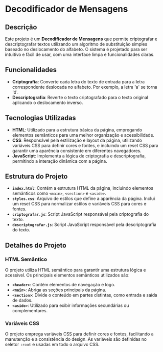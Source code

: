 # Decodificador de Mensagens

## Descrição

Este projeto é um **Decodificador de Mensagens** que permite criptografar e descriptografar textos utilizando um algoritmo de substituição simples baseado no deslocamento do alfabeto. O sistema é projetado para ser intuitivo e fácil de usar, com uma interface limpa e funcionalidades claras.

## Funcionalidades

- **Criptografia**: Converte cada letra do texto de entrada para a letra correspondente deslocada no alfabeto. Por exemplo, a letra 'a' se torna 'd'.
- **Descriptografia**: Reverte o texto criptografado para o texto original aplicando o deslocamento inverso.

## Tecnologias Utilizadas

- **HTML**: Utilizado para a estrutura básica da página, empregando elementos semânticos para uma melhor organização e acessibilidade.
- **CSS**: Responsável pela estilização e layout da página, utilizando variáveis CSS para definir cores e fontes, e incluindo um reset CSS para garantir uma aparência consistente em diferentes navegadores.
- **JavaScript**: Implementa a lógica de criptografia e descriptografia, permitindo a interação dinâmica com a página.

## Estrutura do Projeto

- **`index.html`**: Contém a estrutura HTML da página, incluindo elementos semânticos como `<main>`, `<section>` e `<aside>`.
- **`styles.css`**: Arquivo de estilos que define a aparência da página. Inclui um reset CSS para normalizar estilos e variáveis CSS para cores e fontes.
- **`criptografar.js`**: Script JavaScript responsável pela criptografia do texto.
- **`descriptografar.js`**: Script JavaScript responsável pela descriptografia do texto.

## Detalhes do Projeto

### HTML Semântico

O projeto utiliza HTML semântico para garantir uma estrutura lógica e acessível. Os principais elementos semânticos utilizados são:

- **`<header>`**: Contém elementos de navegação e logo.
- **`<main>`**: Abriga as seções principais da página.
- **`<section>`**: Divide o conteúdo em partes distintas, como entrada e saída de dados.
- **`<aside>`**: Utilizado para exibir informações secundárias ou complementares.

### Variáveis CSS

O projeto emprega variáveis CSS para definir cores e fontes, facilitando a manutenção e a consistência do design. As variáveis são definidas no seletor `:root` e usadas em todo o arquivo CSS.
